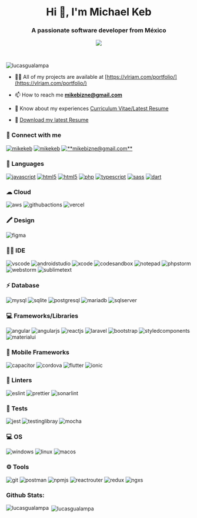 <h1 align="center">Hi 👋, I'm Michael Keb</h1>
<h3 align="center">A passionate software developer from México</h3>

<p align="center">
  <a href="https://github.com/DenverCoder1/readme-typing-svg"><img src="https://readme-typing-svg.herokuapp.com?font=Time+New+Roman&color=cyan&size=25&center=true&vCenter=true&width=600&height=100&lines=Self-taught+FrontEnd+Developer+..&hearts;++;Love+to+learn+new+stuffs.."></a>
</p>


<br>

<p align="left"> <img src="https://komarev.com/ghpvc/?username=lucasgualampa&label=Profile%20views&color=0e75b6&style=flat" alt="lucasgualampa" /> </p>

- 👨‍💻 All of my projects are available at [https://vlriam.com/portfolio/](https://vlriam.com/portfolio/)

- 📫 How to reach me **mikebizne@gmail.com**

- 📄 Know about my experiences [Curriculum Vitae/Latest Resume](https://lucasgualampa.github.io/resume/)

- :briefcase: <a href="#" download>Download my latest Resume</a>

<h3 align="left">📱 Connect with me</h3>
<p align="left">
<a href="https://github.com/mikebizne12" target="blank"><img align="center" src="https://img.shields.io/badge/GitHub-100000?style=for-the-badge&logo=github&logoColor=white" alt="mikekeb"/></a>
<a href="https://linkedin.com/in/michael-keb-pech" target="blank"><img align="center" src="https://img.shields.io/badge/LinkedIn-0077B5?style=for-the-badge&logo=linkedin&logoColor=white" alt="mikekeb"/></a>
<a href="mailto:mikebizne@gmail.com" target="blank"><img align="center" src="https://img.shields.io/badge/Gmail-D14836?style=for-the-badge&logo=gmail&logoColor=white" alt="**mikebizne@gmail.com**"/></a>
</p>

<h3 align="left">🚀 Languages</h3>
<p align="left">
  <a href="https://developer.mozilla.org/en-US/docs/Web/JavaScript" target="_blank"><img src="https://img.shields.io/badge/JavaScript-F7DF1E?style=for-the-badge&logo=javascript&logoColor=black" alt="javascript"/></a>
  <a href="https://developer.mozilla.org/es/docs/Web/Guide/HTML/HTML5" target="_blank"><img src="https://img.shields.io/badge/HTML5-E34F26?style=for-the-badge&logo=html5&logoColor=white" alt="html5"/></a>
  <a href="https://developer.mozilla.org/es/docs/Web/CSS" target="_blank"><img src="https://img.shields.io/badge/CSS3-1572B6?style=for-the-badge&logo=css3&logoColor=white" alt="html5"/></a>
  <a href="https://www.php.com" target="_blank"><img src="https://img.shields.io/badge/PHP-777BB4?style=for-the-badge&logo=php&logoColor=white" alt="php"/></a>
   <a href="https://www.typescriptlang.org/" target="_blank"><img src="https://img.shields.io/badge/TypeScript-007ACC?style=for-the-badge&logo=typescript&logoColor=white" alt="typescript"/></a>
   <a href="https://sass-lang.com/" target="_blank"><img src="https://img.shields.io/badge/Sass-CC6699?style=for-the-badge&logo=sass&logoColor=white" alt="sass"/></a>
  <a href="https://dart.dev/" target="_blank"><img src="https://img.shields.io/badge/Dart-0175C2?style=for-the-badge&logo=dart&logoColor=white" alt="dart"/></a>
  
   
   <h3 align="left">☁ Cloud</h3>
<p align="left">
  <img src="https://img.shields.io/badge/Amazon_AWS-FF9900?style=for-the-badge&logo=amazonaws&logoColor=white" alt="aws">
  <img src="https://img.shields.io/badge/GitHub_Actions-2088FF?style=for-the-badge&logo=github-actions&logoColor=white" alt="githubactions">
  
  <img src="https://img.shields.io/badge/Vercel-000000?style=for-the-badge&logo=vercel&logoColor=white" alt="vercel">
</p>
  
   <h3 align="left">🖍 Design</h3>
<p align="left">
  <img src="https://img.shields.io/badge/Figma-F24E1E?style=for-the-badge&logo=figma&logoColor=white" alt="figma">
</p>
  
 <h3 align="left">👩‍💻 IDE</h3>
<p align="left">
  <img src="https://img.shields.io/badge/Visual_Studio_Code-0078D4?style=for-the-badge&logo=visual%20studio%20code&logoColor=white" alt="vscode">
  <img src="https://img.shields.io/badge/Android_Studio-3DDC84?style=for-the-badge&logo=android-studio&logoColor=white" alt="androidstudio">
  <img src="https://img.shields.io/badge/Xcode-007ACC?style=for-the-badge&logo=Xcode&logoColor=white" alt="xcode">
  <img src="https://img.shields.io/badge/Codesandbox-000000?style=for-the-badge&logo=CodeSandbox&logoColor=white" alt="codesandbox">
   <img src="https://img.shields.io/badge/Notepad++-90E59A.svg?style=for-the-badge&logo=notepad%2B%2B&logoColor=black" alt="notepad">
    <img src="http://img.shields.io/badge/-PHPStorm-181717?style=for-the-badge&logo=phpstorm&logoColor=AB43EB" alt="phpstorm"/>
  <img src="http://img.shields.io/badge/-WEBStorm-181717?style=for-the-badge&logo=webstorm&logoColor=F1E549" alt="webstorm"/>
  <img src="https://img.shields.io/badge/sublime_text-%23575757.svg?&style=for-the-badge&logo=sublime-text&logoColor=important" alt="sublimetext">
  
</p>
  
</p>
<h3 align="left">⚡ Database</h3>
<p align="left">
 <img src="https://img.shields.io/badge/MySQL-005C84?style=for-the-badge&logo=mysql&logoColor=white" alt="mysql"/>
  <img src="https://img.shields.io/badge/SQLite-07405E?style=for-the-badge&logo=sqlite&logoColor=white" alt="sqlite"/>

  <img src="https://img.shields.io/badge/PostgreSQL-316192?style=for-the-badge&logo=postgresql&logoColor=white" alt="postgresql"/> 
  
  <img src="https://img.shields.io/badge/MariaDB-003545?style=for-the-badge&logo=mariadb&logoColor=white" alt="mariadb"/> 
 
  <img src="https://img.shields.io/badge/Microsoft%20SQL%20Server-CC2927?style=for-the-badge&logo=microsoft%20sql%20server&logoColor=white" alt="sqlserver"/>
</p>
<h3 align="left">💻 Frameworks/Libraries</h3>
<p align="left">
  <img src="https://img.shields.io/badge/Angular-DD0031?style=for-the-badge&logo=angular&logoColor=white" alt="angular">
   <img src="https://img.shields.io/badge/AngularJS-E23237?style=for-the-badge&logo=angularjs&logoColor=white" alt="angularjs">
   <img src="https://img.shields.io/badge/React-20232A?style=for-the-badge&logo=react&logoColor=61DAFB" alt="reactjs">
  <img src="https://img.shields.io/badge/Laravel-FF2D20?style=for-the-badge&logo=laravel&logoColor=white" alt="laravel">
  <img src="https://img.shields.io/badge/Bootstrap-563D7C?style=for-the-badge&logo=bootstrap&logoColor=white" alt="bootstrap"/>
  <img src="https://img.shields.io/badge/styled--components-DB7093?style=for-the-badge&logo=styled-components&logoColor=white" alt="styledcomponents"/>
  
  <img src="https://img.shields.io/badge/Material--UI-0081CB?style=for-the-badge&logo=material-ui&logoColor=white" alt="materialui"/>
  
 
  
</p>
<h3 align="left">📱 Mobile Frameworks</h3>
<p align="left">
  <img src="https://img.shields.io/badge/Capacitor-119EFF?style=for-the-badge&logo=Capacitor&logoColor=white" alt="capacitor">
  <img src="https://img.shields.io/badge/Cordova-35434F?style=for-the-badge&logo=apache-cordova&logoColor=E8E8E8" alt="cordova">
   <img src="https://img.shields.io/badge/Flutter-02569B?style=for-the-badge&logo=flutter&logoColor=white" alt="flutter">
    <img src="https://img.shields.io/badge/Ionic-3880FF?style=for-the-badge&logo=ionic&logoColor=white" alt="ionic"/>
  
</p>

<h3 align="left">🧐 Linters</h3>
<p align="left">
  <img src="https://img.shields.io/badge/eslint-3A33D1?style=for-the-badge&logo=eslint&logoColor=white" alt="eslint">
  <img src="https://img.shields.io/badge/prettier-1A2C34?style=for-the-badge&logo=prettier&logoColor=F7BA3E" alt="prettier">
   <img src="https://img.shields.io/badge/SonarLint-CB2029?style=for-the-badge&logo=sonarlint&logoColor=white" alt="sonarlint"> 
  
</p>


<h3 align="left">🔔 Tests</h3>
<p align="left">
  <img src="https://img.shields.io/badge/Jest-323330?style=for-the-badge&logo=Jest&logoColor=white" alt="jest">
  <img src="https://img.shields.io/badge/testing%20library-323330?style=for-the-badge&logo=testing-library&logoColor=red" alt="testinglibray">
   <img src="https://img.shields.io/badge/mocha.js-323330?style=for-the-badge&logo=mocha&logoColor=Brown" alt="mocha"> 
  
</p>

<h3 align="left">💻 OS</h3>
<p align="left">
  <img src="https://img.shields.io/badge/Windows-0078D6?style=for-the-badge&logo=windows&logoColor=white" alt="windows"/>
 <img src="https://img.shields.io/badge/Linux-FCC624?style=for-the-badge&logo=linux&logoColor=black" alt="linux"/>
   <img src="https://img.shields.io/badge/mac%20os-000000?style=for-the-badge&logo=apple&logoColor=white" alt="macos"/>
</p>



<h3 align="left">⚙️ Tools</h3>
<p align="left">
  <img src="https://img.shields.io/badge/Git-F05032?style=for-the-badge&logo=git&logoColor=white" alt="git"/>
 <img src="https://img.shields.io/badge/Postman-FF6C37?style=for-the-badge&logo=Postman&logoColor=white" alt="postman"/>
   <img src="https://img.shields.io/badge/npm-CB3837?style=for-the-badge&logo=npm&logoColor=white" alt="npmjs"/>
<img src="https://img.shields.io/badge/React_Router-CA4245?style=for-the-badge&logo=react-router&logoColor=white" alt="reactrouter"/>
  <img src="https://img.shields.io/badge/Redux-593D88?style=for-the-badge&logo=redux&logoColor=white" alt="redux"/>
   <img src="https://img.shields.io/badge/Ngxs-593D88?style=for-the-badge&logo=ngxs&logoColor=white" alt="ngxs"/>
</p>
<h3 align="left">Github Stats:</h3>
<p><img align="left" src="https://github-readme-stats.vercel.app/api/top-langs?username=lucasgualampa&show_icons=true&theme=tokyonight&locale=en&layout=compact" alt="lucasgualampa" /></p>

<p>&nbsp;<img align="center" src="https://github-readme-stats.vercel.app/api?username=lucasgualampa&show_icons=true&theme=tokyonight&locale=en" alt="lucasgualampa" /></p>
